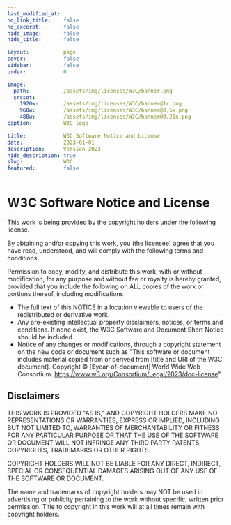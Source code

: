 ```yaml
---
last_modified_at: 
no_link_title:    false 
no_excerpt:       false 
hide_image:       false
hide_title:       false

layout:           page
cover:            false
sidebar:          false
order:            0

image:
  path:           /assets/img/licenses/W3C/banner.png
  srcset:
    1920w:        /assets/img/licenses/W3C/banner@1x.png
    960w:         /assets/img/licenses/W3C/banner@0,5x.png
    480w:         /assets/img/licenses/W3C/banner@0,25x.png
caption:          W3C logo

title:            W3C Software Notice and License
date:             2023-01-01
description:      Version 2023
hide_description: true
slug:             W3C
featured:         false
---
```


# W3C Software Notice and License

This work is being provided by the copyright holders under the following license.

By obtaining and/or copying this work, you (the licensee) agree that you have read, understood, and will comply with the following terms and conditions.

Permission to copy, modify, and distribute this work, with or without modification, for any purpose and without fee or royalty is hereby granted, provided that you include the following on ALL copies of the work or portions thereof, including modifications
  * The full text of this NOTICE in a location viewable to users of the redistributed or derivative work.
  * Any pre-existing intellectual property disclaimers, notices, or terms and conditions. If none exist, the W3C Software and Document Short Notice should be included.
  * Notice of any changes or modifications, through a copyright statement on the new code or document such as "This software or document includes material copied from or derived from [title and URI of the W3C document]. Copyright © [$year-of-document] World Wide Web Consortium. https://www.w3.org/Consortium/Legal/2023/doc-license"
## Disclaimers
THIS WORK IS PROVIDED "AS IS," AND COPYRIGHT HOLDERS MAKE NO REPRESENTATIONS OR WARRANTIES, EXPRESS OR IMPLIED, INCLUDING BUT NOT LIMITED TO, WARRANTIES OF MERCHANTABILITY OR FITNESS FOR ANY PARTICULAR PURPOSE OR THAT THE USE OF THE SOFTWARE OR DOCUMENT WILL NOT INFRINGE ANY THIRD PARTY PATENTS, COPYRIGHTS, TRADEMARKS OR OTHER RIGHTS.

COPYRIGHT HOLDERS WILL NOT BE LIABLE FOR ANY DIRECT, INDIRECT, SPECIAL OR CONSEQUENTIAL DAMAGES ARISING OUT OF ANY USE OF THE SOFTWARE OR DOCUMENT.

The name and trademarks of copyright holders may NOT be used in advertising or publicity pertaining to the work without specific, written prior permission. Title to copyright in this work will at all times remain with copyright holders.